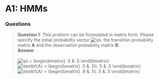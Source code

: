 # A1: HMMs

### Questions

> **Question 1:**
> This problem can be formulated in matrix form. Please specify the initial probability vector <img src="https://latex.codecogs.com/gif.latex?\pi" title="\pi" />, the transition probability matrix **A** and the observation probability matrix **B**.<br />
> **Answer**<br />  
> <img src="https://latex.codecogs.com/gif.latex?\pi&space;=&space;\begin{bmatrix}&space;.5&space;&&space;.5&space;\end{bmatrix}" title="\pi = \begin{bmatrix} .5 & .5 \end{bmatrix}" /><br />
> <img src="https://latex.codecogs.com/gif.latex?\textbf{A}&space;=&space;\begin{bmatrix}&space;.5&space;&&space;.5\\&space;.5&space;&&space;.5&space;\end{bmatrix}" title="\textbf{A} = \begin{bmatrix} .5 & .5\\ .5 & .5 \end{bmatrix}" /><br />
> <img src="https://latex.codecogs.com/gif.latex?\textbf{B}&space;=&space;\begin{bmatrix}&space;.5&space;&&space;.5\\&space;.5&space;&&space;.5&space;\end{bmatrix}" title="\textbf{A} = \begin{bmatrix} .9 & .1\\ .5 & .5 \end{bmatrix}" />
